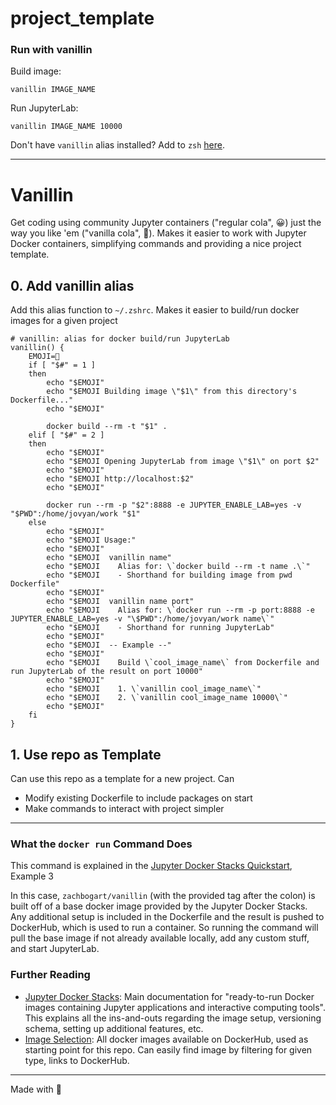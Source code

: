 # project_template

### Run with vanillin 

Build image:
```
vanillin IMAGE_NAME
```

Run JupyterLab:
```
vanillin IMAGE_NAME 10000
```

Don't have `vanillin` alias installed? Add to `zsh` [here](https://github.com/zachbogart/vanillin#vanillin).

***

# Vanillin

Get coding using community Jupyter containers ("regular cola", 😀) just the way you like 'em ("vanilla cola", 🤩). Makes it easier to work with Jupyter Docker containers, simplifying commands and providing a nice project template.

## 0. Add vanillin alias

Add this alias function to `~/.zshrc`. Makes it easier to build/run docker images for a given project

```
# vanillin: alias for docker build/run JupyterLab
vanillin() {
    EMOJI=🍦
    if [ "$#" = 1 ]
    then
        echo "$EMOJI"
        echo "$EMOJI Building image \"$1\" from this directory's Dockerfile..."
        echo "$EMOJI"

        docker build --rm -t "$1" .
    elif [ "$#" = 2 ]
    then
        echo "$EMOJI"
        echo "$EMOJI Opening JupyterLab from image \"$1\" on port $2"
        echo "$EMOJI"
        echo "$EMOJI http://localhost:$2"
        echo "$EMOJI"

        docker run --rm -p "$2":8888 -e JUPYTER_ENABLE_LAB=yes -v "$PWD":/home/jovyan/work "$1"
    else
        echo "$EMOJI"
        echo "$EMOJI Usage:"
        echo "$EMOJI"
        echo "$EMOJI  vanillin name"
        echo "$EMOJI    Alias for: \`docker build --rm -t name .\`"
        echo "$EMOJI    - Shorthand for building image from pwd Dockerfile"
        echo "$EMOJI"
        echo "$EMOJI  vanillin name port"
        echo "$EMOJI    Alias for: \`docker run --rm -p port:8888 -e JUPYTER_ENABLE_LAB=yes -v "\$PWD":/home/jovyan/work name\`"
        echo "$EMOJI    - Shorthand for running JupyterLab"
        echo "$EMOJI"
        echo "$EMOJI  -- Example --"
        echo "$EMOJI"
        echo "$EMOJI    Build \`cool_image_name\` from Dockerfile and run JupyterLab of the result on port 10000"
        echo "$EMOJI"
        echo "$EMOJI    1. \`vanillin cool_image_name\`"
        echo "$EMOJI    2. \`vanillin cool_image_name 10000\`"
        echo "$EMOJI"
    fi
}
```

## 1. Use repo as Template

Can use this repo as a template for a new project. Can

- Modify existing Dockerfile to include packages on start
- Make commands to interact with project simpler

*** 

### What the `docker run` Command Does

This command is explained in the [Jupyter Docker Stacks Quickstart](https://jupyter-docker-stacks.readthedocs.io/en/latest/#quick-start), Example 3

In this case, `zachbogart/vanillin` (with the provided tag after the colon) is built off of a base docker image provided by the Jupyter Docker Stacks. Any additional setup is included in the Dockerfile and the result is pushed to DockerHub, which is used to run a container. So running the command will pull the base image if not already available locally, add any custom stuff, and start JupyterLab.

### Further Reading

- [Jupyter Docker Stacks](https://jupyter-docker-stacks.readthedocs.io/en/latest/): Main documentation for "ready-to-run Docker images containing Jupyter applications and interactive computing tools". This explains all the ins-and-outs regarding the image setup, versioning schema, setting up additional features, etc.
- [Image Selection](https://jupyter-docker-stacks.readthedocs.io/en/latest/using/selecting.html): All docker images available on DockerHub, used as starting point for this repo. Can easily find image by filtering for given type, links to DockerHub.

***

Made with 💖
